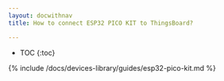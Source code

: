 ```yaml
---
layout: docwithnav
title: How to connect ESP32 PICO KIT to ThingsBoard?

---
```


* TOC
{:toc}

{% include /docs/devices-library/guides/esp32-pico-kit.md %}